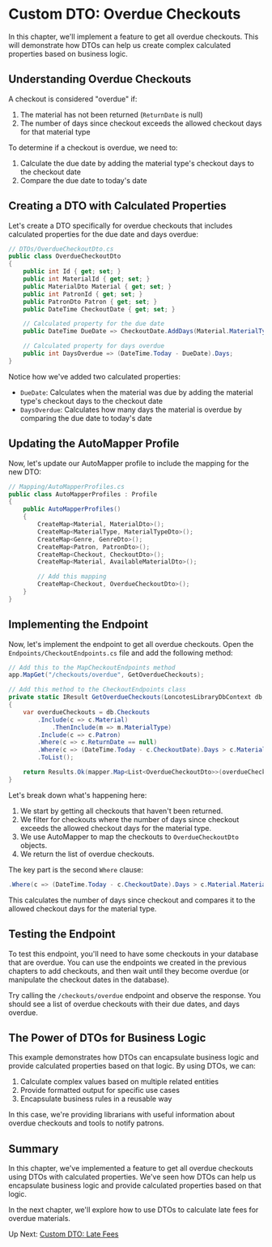 # Custom DTO: Overdue Checkouts

In this chapter, we'll implement a feature to get all overdue checkouts. This will demonstrate how DTOs can help us create complex calculated properties based on business logic.

## Understanding Overdue Checkouts

A checkout is considered "overdue" if:
1. The material has not been returned (`ReturnDate` is null)
2. The number of days since checkout exceeds the allowed checkout days for that material type

To determine if a checkout is overdue, we need to:
1. Calculate the due date by adding the material type's checkout days to the checkout date
2. Compare the due date to today's date

## Creating a DTO with Calculated Properties

Let's create a DTO specifically for overdue checkouts that includes calculated properties for the due date and days overdue:

```csharp
// DTOs/OverdueCheckoutDto.cs
public class OverdueCheckoutDto
{
    public int Id { get; set; }
    public int MaterialId { get; set; }
    public MaterialDto Material { get; set; }
    public int PatronId { get; set; }
    public PatronDto Patron { get; set; }
    public DateTime CheckoutDate { get; set; }

    // Calculated property for the due date
    public DateTime DueDate => CheckoutDate.AddDays(Material.MaterialType.CheckoutDays);

    // Calculated property for days overdue
    public int DaysOverdue => (DateTime.Today - DueDate).Days;
}
```

Notice how we've added two calculated properties:
- `DueDate`: Calculates when the material was due by adding the material type's checkout days to the checkout date
- `DaysOverdue`: Calculates how many days the material is overdue by comparing the due date to today's date

## Updating the AutoMapper Profile

Now, let's update our AutoMapper profile to include the mapping for the new DTO:

```csharp
// Mapping/AutoMapperProfiles.cs
public class AutoMapperProfiles : Profile
{
    public AutoMapperProfiles()
    {
        CreateMap<Material, MaterialDto>();
        CreateMap<MaterialType, MaterialTypeDto>();
        CreateMap<Genre, GenreDto>();
        CreateMap<Patron, PatronDto>();
        CreateMap<Checkout, CheckoutDto>();
        CreateMap<Material, AvailableMaterialDto>();

        // Add this mapping
        CreateMap<Checkout, OverdueCheckoutDto>();
    }
}
```

## Implementing the Endpoint

Now, let's implement the endpoint to get all overdue checkouts. Open the `Endpoints/CheckoutEndpoints.cs` file and add the following method:

```csharp
// Add this to the MapCheckoutEndpoints method
app.MapGet("/checkouts/overdue", GetOverdueCheckouts);

// Add this method to the CheckoutEndpoints class
private static IResult GetOverdueCheckouts(LoncotesLibraryDbContext db, IMapper mapper)
{
    var overdueCheckouts = db.Checkouts
        .Include(c => c.Material)
            .ThenInclude(m => m.MaterialType)
        .Include(c => c.Patron)
        .Where(c => c.ReturnDate == null)
        .Where(c => (DateTime.Today - c.CheckoutDate).Days > c.Material.MaterialType.CheckoutDays)
        .ToList();

    return Results.Ok(mapper.Map<List<OverdueCheckoutDto>>(overdueCheckouts));
}
```

Let's break down what's happening here:

1. We start by getting all checkouts that haven't been returned.
2. We filter for checkouts where the number of days since checkout exceeds the allowed checkout days for the material type.
3. We use AutoMapper to map the checkouts to `OverdueCheckoutDto` objects.
4. We return the list of overdue checkouts.

The key part is the second `Where` clause:

```csharp
.Where(c => (DateTime.Today - c.CheckoutDate).Days > c.Material.MaterialType.CheckoutDays)
```

This calculates the number of days since checkout and compares it to the allowed checkout days for the material type.

## Testing the Endpoint

To test this endpoint, you'll need to have some checkouts in your database that are overdue. You can use the endpoints we created in the previous chapters to add checkouts, and then wait until they become overdue (or manipulate the checkout dates in the database).

Try calling the `/checkouts/overdue` endpoint and observe the response. You should see a list of overdue checkouts with their due dates, and days overdue.

## The Power of DTOs for Business Logic

This example demonstrates how DTOs can encapsulate business logic and provide calculated properties based on that logic. By using DTOs, we can:

1. Calculate complex values based on multiple related entities
2. Provide formatted output for specific use cases
3. Encapsulate business rules in a reusable way

In this case, we're providing librarians with useful information about overdue checkouts and tools to notify patrons.

## Summary

In this chapter, we've implemented a feature to get all overdue checkouts using DTOs with calculated properties. We've seen how DTOs can help us encapsulate business logic and provide calculated properties based on that logic.

In the next chapter, we'll explore how to use DTOs to calculate late fees for overdue materials.

Up Next: [Custom DTO: Late Fees](./loncotes-dto-late-fees.md)